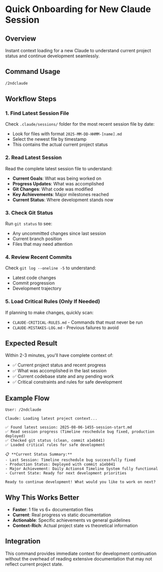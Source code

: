 # Quick Onboarding for New Claude Session

## Overview
Instant context loading for a new Claude to understand current project status and continue development seamlessly.

## Command Usage
```bash
/2ndclaude
```

## Workflow Steps

### 1. Find Latest Session File
Check `.claude/sessions/` folder for the most recent session file by date:
- Look for files with format `2025-MM-DD-HHMM-[name].md`
- Select the newest file by timestamp
- This contains the actual current project status

### 2. Read Latest Session
Read the complete latest session file to understand:
- **Current Goals**: What was being worked on
- **Progress Updates**: What was accomplished
- **Git Changes**: What code was modified
- **Key Achievements**: Major milestones reached
- **Current Status**: Where development stands now

### 3. Check Git Status
Run `git status` to see:
- Any uncommitted changes since last session
- Current branch position
- Files that may need attention

### 4. Review Recent Commits
Check `git log --oneline -5` to understand:
- Latest code changes
- Commit progression
- Development trajectory

### 5. Load Critical Rules (Only If Needed)
If planning to make changes, quickly scan:
- `CLAUDE-CRITICAL-RULES.md` - Commands that must never be run
- `CLAUDE-MISTAKES-LOG.md` - Previous failures to avoid

## Expected Result
Within 2-3 minutes, you'll have complete context of:
- ✅ Current project status and recent progress
- ✅ What was accomplished in the last session
- ✅ Current codebase state and any pending work
- ✅ Critical constraints and rules for safe development

## Example Flow
```
User: /2ndclaude

Claude: Loading latest project context...

✅ Found latest session: 2025-08-06-1455-session-start.md
✅ Read session progress (Timeline reschedule bug fixed, production deployed)
✅ Checked git status (clean, commit a1eb041)
✅ Loaded critical rules for safe development

📋 **Current Status Summary:**
- Last Session: Timeline reschedule bug successfully fixed
- Production Status: Deployed with commit a1eb041
- Major Achievement: Daily Actions4 Timeline System fully functional
- Current State: Ready for next development priorities

Ready to continue development! What would you like to work on next?
```

## Why This Works Better
- **Faster**: 1 file vs 6+ documentation files
- **Current**: Real progress vs static documentation
- **Actionable**: Specific achievements vs general guidelines
- **Context-Rich**: Actual project state vs theoretical information

## Integration
This command provides immediate context for development continuation without the overhead of reading extensive documentation that may not reflect current project state.
